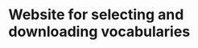 Website for selecting and downloading vocabularies
==================================================

